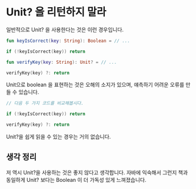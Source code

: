 
# Unit? 을 리턴하지 말라

일반적으로 Unit? 을 사용한다는 것은 이런 경우입니다. 

```kotlin
fun keyIsCorrect(key: String): Boolean = // ...

if (!keyIsCorrect(key)) return
```

```kotlin
fun verifyKey(key: String): Unit? = // ...

verifyKey(key) ?: return
```

Unit으로 boolean 을 표현하는 것은 오해의 소지가 있으며,
얘측하기 어려운 오류를 만들 수 있습니다.

```kotlin
// 다음 두 가지 코드를 비교해봅시다.

if (!keyIsCorrect(key)) return

verifyKey(key) ?: return

```

Unit?을 쉽게 읽을 수 있는 경우는 거의 없습니다.

## 생각 정리 

저 역시 Unit?을 사용하는 것은 좋지 않다고 생각합니다.
자바에 익숙해서 그런지 책과 동일하게 Unit? 보다는 Boolean 이 더 
가독성 있게 느껴졌습니다.